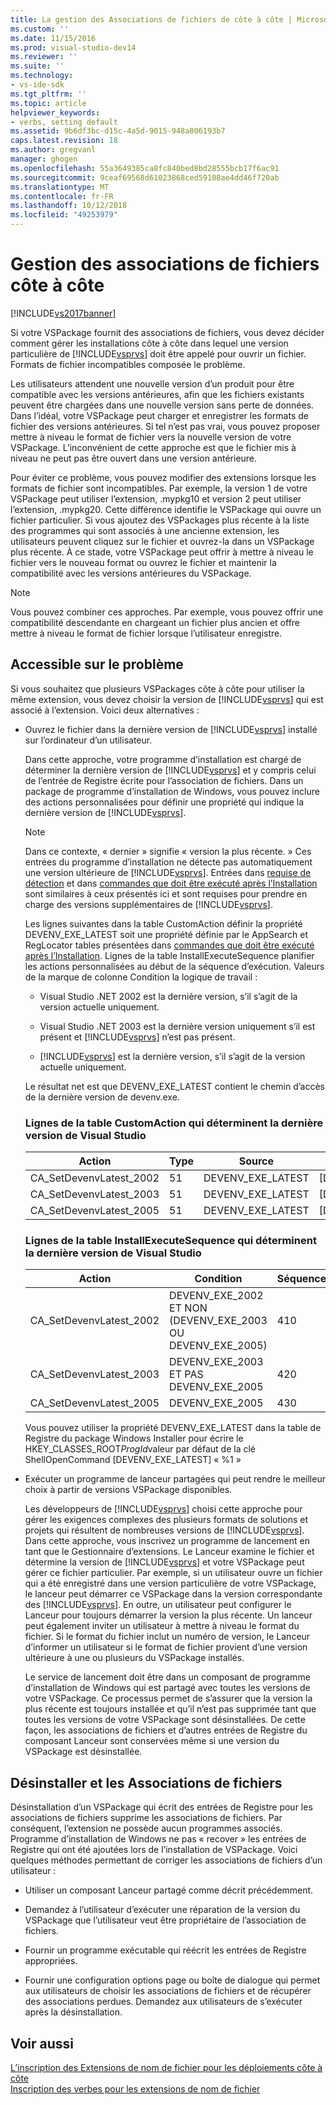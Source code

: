 ```yaml
---
title: La gestion des Associations de fichiers de côte à côte | Microsoft Docs
ms.custom: ''
ms.date: 11/15/2016
ms.prod: visual-studio-dev14
ms.reviewer: ''
ms.suite: ''
ms.technology:
- vs-ide-sdk
ms.tgt_pltfrm: ''
ms.topic: article
helpviewer_keywords:
- verbs, setting default
ms.assetid: 9b6df3bc-d15c-4a5d-9015-948a806193b7
caps.latest.revision: 18
ms.author: gregvanl
manager: ghogen
ms.openlocfilehash: 55a3649385ca8fc840bed8bd28555bcb17f6ac91
ms.sourcegitcommit: 9ceaf69568d61023868ced59108ae4dd46f720ab
ms.translationtype: MT
ms.contentlocale: fr-FR
ms.lasthandoff: 10/12/2018
ms.locfileid: "49253979"
---
```

# <a name="managing-side-by-side-file-associations"></a>Gestion des associations de fichiers côte à côte
[!INCLUDE[vs2017banner](../includes/vs2017banner.md)]

Si votre VSPackage fournit des associations de fichiers, vous devez décider comment gérer les installations côte à côte dans lequel une version particulière de [!INCLUDE[vsprvs](../includes/vsprvs-md.md)] doit être appelé pour ouvrir un fichier. Formats de fichier incompatibles composée le problème.  
  
 Les utilisateurs attendent une nouvelle version d’un produit pour être compatible avec les versions antérieures, afin que les fichiers existants peuvent être chargées dans une nouvelle version sans perte de données. Dans l’idéal, votre VSPackage peut charger et enregistrer les formats de fichier des versions antérieures. Si tel n’est pas vrai, vous pouvez proposer mettre à niveau le format de fichier vers la nouvelle version de votre VSPackage. L’inconvénient de cette approche est que le fichier mis à niveau ne peut pas être ouvert dans une version antérieure.  
  
 Pour éviter ce problème, vous pouvez modifier des extensions lorsque les formats de fichier sont incompatibles. Par exemple, la version 1 de votre VSPackage peut utiliser l’extension, .mypkg10 et version 2 peut utiliser l’extension, .mypkg20. Cette différence identifie le VSPackage qui ouvre un fichier particulier. Si vous ajoutez des VSPackages plus récente à la liste des programmes qui sont associés à une ancienne extension, les utilisateurs peuvent cliquez sur le fichier et ouvrez-la dans un VSPackage plus récente. À ce stade, votre VSPackage peut offrir à mettre à niveau le fichier vers le nouveau format ou ouvrez le fichier et maintenir la compatibilité avec les versions antérieures du VSPackage.  
  
> [!NOTE]
>  Vous pouvez combiner ces approches. Par exemple, vous pouvez offrir une compatibilité descendante en chargeant un fichier plus ancien et offre mettre à niveau le format de fichier lorsque l’utilisateur enregistre.  
  
## <a name="facing-the-problem"></a>Accessible sur le problème  
 Si vous souhaitez que plusieurs VSPackages côte à côte pour utiliser la même extension, vous devez choisir la version de [!INCLUDE[vsprvs](../includes/vsprvs-md.md)] qui est associé à l’extension. Voici deux alternatives :  
  
-   Ouvrez le fichier dans la dernière version de [!INCLUDE[vsprvs](../includes/vsprvs-md.md)] installé sur l’ordinateur d’un utilisateur.  
  
     Dans cette approche, votre programme d’installation est chargé de déterminer la dernière version de [!INCLUDE[vsprvs](../includes/vsprvs-md.md)] et y compris celui de l’entrée de Registre écrite pour l’association de fichiers. Dans un package de programme d’installation de Windows, vous pouvez inclure des actions personnalisées pour définir une propriété qui indique la dernière version de [!INCLUDE[vsprvs](../includes/vsprvs-md.md)].  
  
    > [!NOTE]
    >  Dans ce contexte, « dernier » signifie « version la plus récente. » Ces entrées du programme d’installation ne détecte pas automatiquement une version ultérieure de [!INCLUDE[vsprvs](../includes/vsprvs-md.md)]. Entrées dans [requise de détection](../extensibility/internals/detecting-system-requirements.md) et dans [commandes que doit être exécuté après l’Installation](../extensibility/internals/commands-that-must-be-run-after-installation.md) sont similaires à ceux présentés ici et sont requises pour prendre en charge des versions supplémentaires de [!INCLUDE[vsprvs](../includes/vsprvs-md.md)].  
  
     Les lignes suivantes dans la table CustomAction définir la propriété DEVENV_EXE_LATEST soit une propriété définie par le AppSearch et RegLocator tables présentées dans [commandes que doit être exécuté après l’Installation](../extensibility/internals/commands-that-must-be-run-after-installation.md). Lignes de la table InstallExecuteSequence planifier les actions personnalisées au début de la séquence d’exécution. Valeurs de la marque de colonne Condition la logique de travail :  
  
    -   Visual Studio .NET 2002 est la dernière version, s’il s’agit de la version actuelle uniquement.  
  
    -   Visual Studio .NET 2003 est la dernière version uniquement s’il est présent et [!INCLUDE[vsprvs](../includes/vsprvs-md.md)] n’est pas présent.  
  
    -   [!INCLUDE[vsprvs](../includes/vsprvs-md.md)] est la dernière version, s’il s’agit de la version actuelle uniquement.  
  
     Le résultat net est que DEVENV_EXE_LATEST contient le chemin d’accès de la dernière version de devenv.exe.  
  
    ### <a name="customaction-table-rows-that-determine-the-latest-version-of-visual-studio"></a>Lignes de la table CustomAction qui déterminent la dernière version de Visual Studio  
  
    |Action|Type|Source|une cible|  
    |------------|----------|------------|------------|  
    |CA_SetDevenvLatest_2002|51|DEVENV_EXE_LATEST|[DEVENV_EXE_2002]|  
    |CA_SetDevenvLatest_2003|51|DEVENV_EXE_LATEST|[DEVENV_EXE_2003]|  
    |CA_SetDevenvLatest_2005|51|DEVENV_EXE_LATEST|[DEVENV_EXE_2005]|  
  
    ### <a name="installexecutesequence-table-rows-that-determine-the-latest-version-of-visual-studio"></a>Lignes de la table InstallExecuteSequence qui déterminent la dernière version de Visual Studio  
  
    |Action|Condition|Séquence|  
    |------------|---------------|--------------|  
    |CA_SetDevenvLatest_2002|DEVENV_EXE_2002 ET NON (DEVENV_EXE_2003 OU DEVENV_EXE_2005)|410|  
    |CA_SetDevenvLatest_2003|DEVENV_EXE_2003 ET PAS DEVENV_EXE_2005|420|  
    |CA_SetDevenvLatest_2005|DEVENV_EXE_2005|430|  
  
     Vous pouvez utiliser la propriété DEVENV_EXE_LATEST dans la table de Registre du package Windows Installer pour écrire le HKEY_CLASSES_ROOT*ProgId*valeur par défaut de la clé ShellOpenCommand [DEVENV_EXE_LATEST] « %1 »  
  
-   Exécuter un programme de lanceur partagées qui peut rendre le meilleur choix à partir de versions VSPackage disponibles.  
  
     Les développeurs de [!INCLUDE[vsprvs](../includes/vsprvs-md.md)] choisi cette approche pour gérer les exigences complexes des plusieurs formats de solutions et projets qui résultent de nombreuses versions de [!INCLUDE[vsprvs](../includes/vsprvs-md.md)]. Dans cette approche, vous inscrivez un programme de lancement en tant que le Gestionnaire d’extensions. Le Lanceur examine le fichier et détermine la version de [!INCLUDE[vsprvs](../includes/vsprvs-md.md)] et votre VSPackage peut gérer ce fichier particulier. Par exemple, si un utilisateur ouvre un fichier qui a été enregistré dans une version particulière de votre VSPackage, le lanceur peut démarrer ce VSPackage dans la version correspondante des [!INCLUDE[vsprvs](../includes/vsprvs-md.md)]. En outre, un utilisateur peut configurer le Lanceur pour toujours démarrer la version la plus récente. Un lanceur peut également inviter un utilisateur à mettre à niveau le format du fichier. Si le format du fichier inclut un numéro de version, le Lanceur d’informer un utilisateur si le format de fichier provient d’une version ultérieure à une ou plusieurs du VSPackage installés.  
  
     Le service de lancement doit être dans un composant de programme d’installation de Windows qui est partagé avec toutes les versions de votre VSPackage. Ce processus permet de s’assurer que la version la plus récente est toujours installée et qu’il n’est pas supprimée tant que toutes les versions de votre VSPackage sont désinstallées. De cette façon, les associations de fichiers et d’autres entrées de Registre du composant Lanceur sont conservées même si une version du VSPackage est désinstallée.  
  
## <a name="uninstall-and-file-associations"></a>Désinstaller et les Associations de fichiers  
 Désinstallation d’un VSPackage qui écrit des entrées de Registre pour les associations de fichiers supprime les associations de fichiers. Par conséquent, l’extension ne possède aucun programmes associés. Programme d’installation de Windows ne pas « recover » les entrées de Registre qui ont été ajoutées lors de l’installation de VSPackage. Voici quelques méthodes permettant de corriger les associations de fichiers d’un utilisateur :  
  
-   Utiliser un composant Lanceur partagé comme décrit précédemment.  
  
-   Demandez à l’utilisateur d’exécuter une réparation de la version du VSPackage que l’utilisateur veut être propriétaire de l’association de fichiers.  
  
-   Fournir un programme exécutable qui réécrit les entrées de Registre appropriées.  
  
-   Fournir une configuration options page ou boîte de dialogue qui permet aux utilisateurs de choisir les associations de fichiers et de récupérer des associations perdues. Demandez aux utilisateurs de s’exécuter après la désinstallation.  
  
## <a name="see-also"></a>Voir aussi  
 [L’inscription des Extensions de nom de fichier pour les déploiements côte à côte](../extensibility/registering-file-name-extensions-for-side-by-side-deployments.md)   
 [Inscription des verbes pour les extensions de nom de fichier](../extensibility/registering-verbs-for-file-name-extensions.md)

